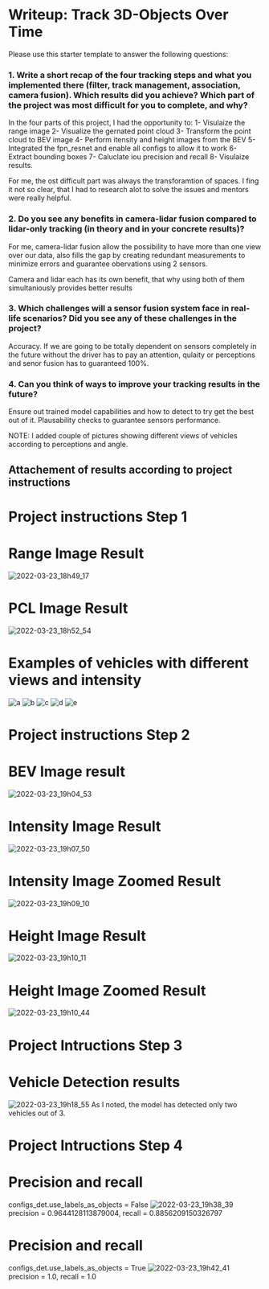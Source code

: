 # Writeup: Track 3D-Objects Over Time

Please use this starter template to answer the following questions:

### 1. Write a short recap of the four tracking steps and what you implemented there (filter, track management, association, camera fusion). Which results did you achieve? Which part of the project was most difficult for you to complete, and why?

In the four parts of this project, I had the opportunity to:
1- Visulaize the range image
2- Visualize the gernated point cloud
3- Transform the point cloud to BEV image
4- Perform itensity and height images from the BEV
5- Integrated the fpn_resnet and enable all configs to allow it to work
6- Extract bounding boxes
7- Caluclate iou precision and recall
8- Visulaize results.

For me, the ost difficult part was always the transforamtion of spaces. I fing it not so clear, that I had to research alot to solve the issues and mentors were really helpful.


### 2. Do you see any benefits in camera-lidar fusion compared to lidar-only tracking (in theory and in your concrete results)? 

For me, camera-lidar fusion allow the possibility to have more than one view over our data, also fills the gap
by creating redundant measurements to minimize errors and guarantee obervations using 2 sensors.

Camera and lidar each has its own benefit, that why using both of them simultaniously provides better results

### 3. Which challenges will a sensor fusion system face in real-life scenarios? Did you see any of these challenges in the project?
Accuracy.
If we are going to be totally dependent on sensors completely in the future without the driver has to pay an attention, qulaity or perceptions and senor fusion has to guaranteed 100%.

### 4. Can you think of ways to improve your tracking results in the future?
Ensure out trained model capabilities and how to detect to try get the best out of it.
Plausability checks to guarantee sensors performance.

NOTE:
I added couple of pictures showing different views of vehicles according to perceptions and angle.

## Attachement of results according to project instructions
# Project instructions Step 1
# Range Image Result
![2022-03-23_18h49_17](https://user-images.githubusercontent.com/73642186/159763811-8b061a3e-c822-441b-955d-cafcd0bab00f.png)
# PCL Image Result
![2022-03-23_18h52_54](https://user-images.githubusercontent.com/73642186/159764531-337c316b-7672-4ac3-856f-a203553db843.png)

# Examples of vehicles with different views and intensity
![a](https://user-images.githubusercontent.com/73642186/159764683-20d286ed-7b65-4b46-b7a7-72b6e08778b1.PNG)
![b](https://user-images.githubusercontent.com/73642186/159764687-ad92cfbb-ea86-454b-be1b-b25ce93184cd.PNG)
![c](https://user-images.githubusercontent.com/73642186/159764690-3d610dd9-8b33-4538-b118-00673bf3c6da.PNG)
![d](https://user-images.githubusercontent.com/73642186/159764694-cb6edd2e-c813-40c1-999b-d666c43eebb3.PNG)
![e](https://user-images.githubusercontent.com/73642186/159764697-b309903f-6a40-452b-9792-548f98d1f5e8.PNG)

# Project instructions Step 2
# BEV Image result
![2022-03-23_19h04_53](https://user-images.githubusercontent.com/73642186/159766487-95af1f6c-87e0-42c6-bded-dc20a46a681b.png)

# Intensity Image Result
![2022-03-23_19h07_50](https://user-images.githubusercontent.com/73642186/159766967-fc8a14c9-f5d6-4200-af1c-a48d58f078c8.png)

# Intensity Image Zoomed Result
![2022-03-23_19h09_10](https://user-images.githubusercontent.com/73642186/159767156-cdc6593e-f6f0-4dc7-b94f-f345155862f9.png)

# Height Image Result
![2022-03-23_19h10_11](https://user-images.githubusercontent.com/73642186/159767333-9c13f7ae-e11b-4879-b64e-a6eaaf9aee1d.png)

# Height Image Zoomed Result
![2022-03-23_19h10_44](https://user-images.githubusercontent.com/73642186/159767410-107c306d-63ef-4331-8f44-3522dd38a887.png)

# Project Intructions Step 3
# Vehicle Detection results
![2022-03-23_19h18_55](https://user-images.githubusercontent.com/73642186/159769575-d13ee299-2243-42b7-9527-76239a930233.png)
As I noted, the model has detected only two vehicles out of 3.

# Project Intructions Step 4
# Precision and recall
configs_det.use_labels_as_objects = False
![2022-03-23_19h38_39](https://user-images.githubusercontent.com/73642186/159772279-abab9f75-bef9-487b-812b-957c50bb276b.png)
precision = 0.9644128113879004, recall = 0.8856209150326797

# Precision and recall
configs_det.use_labels_as_objects = True
![2022-03-23_19h42_41](https://user-images.githubusercontent.com/73642186/159773028-228c760a-d0a9-463a-bdd4-004be33349b8.png)
precision = 1.0, recall = 1.0
